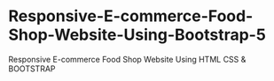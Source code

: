 # Responsive-E-commerce-Food-Shop-Website-Using-Bootstrap-5
Responsive E-commerce Food Shop Website Using HTML CSS &amp; BOOTSTRAP
